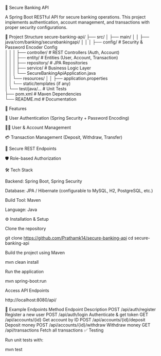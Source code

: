🏦 Secure Banking API

A Spring Boot RESTful API for secure banking operations. This project implements authentication, account management, and transactions with proper security configurations.

📂 Project Structure
secure-banking-api/
 ├── src/
 │   ├── main/
 │   │   ├── java/com/banking/securebankingapi/
 │   │   │   ├── config/         # Security & Password Encoder Config  
 │   │   │   ├── controller/     # REST Controllers (Auth, Account)  
 │   │   │   ├── entity/         # Entities (User, Account, Transaction)  
 │   │   │   ├── repository/     # JPA Repositories  
 │   │   │   ├── service/        # Business Logic Layer  
 │   │   │   └── SecureBankingApiApplication.java  
 │   │   └── resources/
 │   │       ├── application.properties  
 │   │       └── static/templates (if any)  
 │   └── test/java/...           # Unit Tests  
 ├── pom.xml                     # Maven Dependencies  
 └── README.md                   # Documentation

🚀 Features

🔐 User Authentication (Spring Security + Password Encoding)

🧑‍💼 User & Account Management

💳 Transaction Management (Deposit, Withdraw, Transfer)

📜 Secure REST Endpoints

🛡️ Role-based Authorization

🛠️ Tech Stack

Backend: Spring Boot, Spring Security

Database: JPA / Hibernate (configurable to MySQL, H2, PostgreSQL, etc.)

Build Tool: Maven

Language: Java

⚙️ Installation & Setup

Clone the repository

git clone https://github.com/Prathamk14/secure-banking-api
cd secure-banking-api


Build the project using Maven

mvn clean install


Run the application

mvn spring-boot:run


Access API Endpoints

http://localhost:8080/api/

📌 Example Endpoints
Method	Endpoint	Description
POST	/api/auth/register	Register a new user
POST	/api/auth/login	Authenticate & get token
GET	/api/accounts/{id}	Get account by ID
POST	/api/accounts/{id}/deposit	Deposit money
POST	/api/accounts/{id}/withdraw	Withdraw money
GET	/api/transactions	Fetch all transactions
✅ Testing

Run unit tests with:

mvn test
